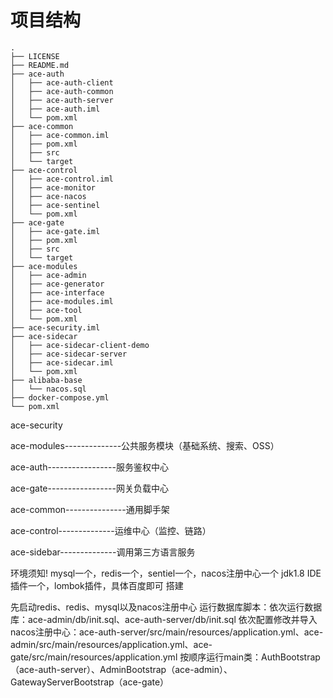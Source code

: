 # 项目结构

```
.
├── LICENSE
├── README.md
├── ace-auth
│   ├── ace-auth-client
│   ├── ace-auth-common
│   ├── ace-auth-server
│   ├── ace-auth.iml
│   └── pom.xml
├── ace-common
│   ├── ace-common.iml
│   ├── pom.xml
│   ├── src
│   └── target
├── ace-control
│   ├── ace-control.iml
│   ├── ace-monitor
│   ├── ace-nacos
│   ├── ace-sentinel
│   └── pom.xml
├── ace-gate
│   ├── ace-gate.iml
│   ├── pom.xml
│   ├── src
│   └── target
├── ace-modules
│   ├── ace-admin
│   ├── ace-generator
│   ├── ace-interface
│   ├── ace-modules.iml
│   ├── ace-tool
│   └── pom.xml
├── ace-security.iml
├── ace-sidecar
│   ├── ace-sidecar-client-demo
│   ├── ace-sidecar-server
│   ├── ace-sidecar.iml
│   └── pom.xml
├── alibaba-base
│   └── nacos.sql
├── docker-compose.yml
└── pom.xml
```

ace-security
    
  ace-modules--------------公共服务模块（基础系统、搜索、OSS）
   
  ace-auth-----------------服务鉴权中心
   
  ace-gate-----------------网关负载中心
   
  ace-common---------------通用脚手架
     
  ace-control--------------运维中心（监控、链路）
  
  ace-sidebar--------------调用第三方语言服务

环境须知!
mysql一个，redis一个，sentiel一个，nacos注册中心一个
jdk1.8
IDE插件一个，lombok插件，具体百度即可
搭建


先启动redis、redis、mysql以及nacos注册中心
运行数据库脚本：依次运行数据库：ace-admin/db/init.sql、ace-auth-server/db/init.sql
依次配置修改并导入nacos注册中心：ace-auth-server/src/main/resources/application.yml、ace-admin/src/main/resources/application.yml、ace-gate/src/main/resources/application.yml
按顺序运行main类：AuthBootstrap（ace-auth-server）、AdminBootstrap（ace-admin）、GatewayServerBootstrap（ace-gate）